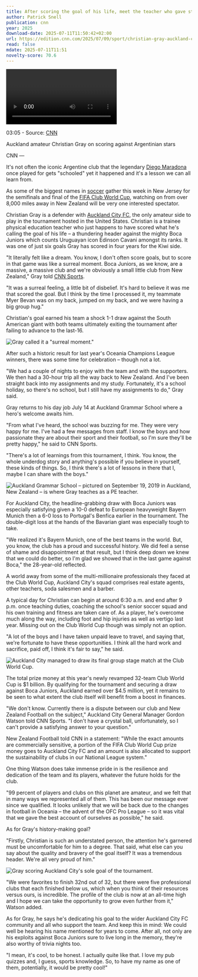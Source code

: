 ```yaml
---
title: After scoring the goal of his life, meet the teacher who gave stars at the Club World Cup a lesson they’ll never forget
author: Patrick Snell
publication: cnn
year: 2025
download-date: 2025-07-11T11:50:42+02:00
url: https://edition.cnn.com/2025/07/09/sport/christian-gray-auckland-city-fc-cwc-spt
read: false
mdate: 2025-07-11T11:51
novelty-score: 70.6
---
```


<video></video>

03:05 \- Source: [CNN](https://www.cnn.com/)

Auckland amateur Christian Gray on scoring against Argentinian stars

CNN —

It's not often the iconic Argentine club that the legendary [Diego Maradona](https://www.cnn.com/2025/05/29/americas/diego-maradona-homicide-trial-declared-invalid-latam-intl) once played for gets "schooled" yet it happened and it's a lesson we can all learn from.

As some of the biggest names in [soccer](https://www.cnn.com/sport/football) gather this week in New Jersey for the semifinals and final of the [FIFA Club World Cup](https://www.cnn.com/2025/07/09/sport/joao-pedro-chelsea-fluminense-club-world-cup-spt), watching on from over 8,000 miles away in New Zealand will be very one interested spectator.

Christian Gray is a defender with [Auckland City FC](https://www.cnn.com/2025/06/13/sport/auckland-city-club-world-cup-fifa-spt-intl), the only amateur side to play in the tournament hosted in the United States. Christian is a trainee physical education teacher who just happens to have scored what he's calling the goal of his life – a thundering header against the mighty Boca Juniors which counts Uruguayan icon Edinson Cavani amongst its ranks. It was one of just six goals Gray has scored in four years for the Kiwi side.

"It literally felt like a dream. You know, I don't often score goals, but to score in that game was like a surreal moment. Boca Juniors, as we know, are a massive, a massive club and we're obviously a small little club from New Zealand," Gray told [CNN Sports](https://www.cnn.com/sport).

"It was a surreal feeling, a little bit of disbelief. It's hard to believe it was me that scored the goal. But I think by the time I processed it, my teammate Myer Bevan was on my back, jumped on my back, and we were having a big group hug."

Christian's goal earned his team a shock 1-1 draw against the South American giant with both teams ultimately exiting the tournament after failing to advance to the last-16.

![Gray called it a "surreal moment."](https://media.cnn.com/api/v1/images/stellar/prod/gettyimages-2221952456.jpg?q=w_680)

After such a historic result for last year's Oceania Champions League winners, there was some time for celebration – though not a lot.

"We had a couple of nights to enjoy with the team and with the supporters. We then had a 30-hour trip all the way back to New Zealand. And I've been straight back into my assignments and my study. Fortunately, it's a school holiday, so there's no school, but I still have my assignments to do," Gray said.

Gray returns to his day job July 14 at Auckland Grammar School where a hero's welcome awaits him.

"From what I've heard, the school was buzzing for me. They were very happy for me. I've had a few messages from staff. I know the boys and how passionate they are about their sport and their football, so I'm sure they'll be pretty happy," he said to CNN Sports.

"There's a lot of learnings from this tournament, I think. You know, the whole underdog story and anything's possible if you believe in yourself, these kinds of things. So, I think there's a lot of lessons in there that I, maybe I can share with the boys."

![Auckland Grammar School – pictured on September 19, 2019 in Auckland, New Zealand – is where Gray teaches as a PE teacher.](https://media.cnn.com/api/v1/images/stellar/prod/gettyimages-1175618343.jpg?q=w_680)

For Auckland City, the headline-grabbing draw with Boca Juniors was especially satisfying given a 10-0 defeat to European heavyweight Bayern Munich then a 6-0 loss to Portugal's Benfica earlier in the tournament. The double-digit loss at the hands of the Bavarian giant was especially tough to take.

"We realized it's Bayern Munich, one of the best teams in the world. But, you know, the club has a proud and successful history. We did feel a sense of shame and disappointment at that result, but I think deep down we knew that we could do better, so I'm glad we showed that in the last game against Boca," the 28-year-old reflected.

A world away from some of the multi-millionaire professionals they faced at the Club World Cup, Auckland City's squad comprises real estate agents, other teachers, soda salesmen and a barber.

A typical day for Christian can begin at around 6:30 a.m. and end after 9 p.m. once teaching duties, coaching the school's senior soccer squad and his own training and fitness are taken care of. As a player, he's overcome much along the way, including foot and hip injuries as well as vertigo last year. Missing out on the Club World Cup though was simply not an option.

"A lot of the boys and I have taken unpaid leave to travel, and saying that, we're fortunate to have these opportunities. I think all the hard work and sacrifice, paid off, I think it's fair to say," he said.

![Auckland City managed to draw its final group stage match at the Club World Cup.](https://media.cnn.com/api/v1/images/stellar/prod/2025-06-24t191621z-1743290875-mt1usatoday26522480-rtrmadp-3-soccer-fifa-club-world-cup-2025-group-stage-ca-boca-juniors-at-auckland-city-fc.JPG?q=w_680)

The total prize money at this year's newly revamped 32-team Club World Cup is $1 billion. By qualifying for the tournament and securing a draw against Boca Juniors, Auckland earned over $4.5 million, yet it remains to be seen to what extent the club itself will benefit from a boost in finances.

"We don't know. Currently there is a dispute between our club and New Zealand Football on the subject," Auckland City General Manager Gordon Watson told CNN Sports. "I don't have a crystal ball, unfortunately, so I can't provide a satisfying answer to your question."

New Zealand Football told CNN in a statement: "While the exact amounts are commercially sensitive, a portion of the FIFA Club World Cup prize money goes to Auckland City FC and an amount is also allocated to support the sustainability of clubs in our National League system."

One thing Watson does take immense pride in is the resilience and dedication of the team and its players, whatever the future holds for the club.

"99 percent of players and clubs on this planet are amateur, and we felt that in many ways we represented all of them. This has been our message ever since we qualified. It looks unlikely that we will be back due to the changes in football in Oceania – the advent of the OFC Pro League – so it was vital that we gave the best account of ourselves as possible," he said.

As for Gray's history-making goal?

"Firstly, Christian is such an understated person, the attention he's garnered must be uncomfortable for him to a degree. That said, what else can you say about the quality and bravery of the goal itself? It was a tremendous header. We're all very proud of him."

![Gray scoring Auckland City's sole goal of the tournament.](https://media.cnn.com/api/v1/images/stellar/prod/gettyimages-2221934905-20250709123223341.jpg?q=w_680)

"We were favorites to finish 32nd out of 32, but there were five professional clubs that each finished below us, which when you think of their resources versus ours, is incredible. The profile of the club is now at an all-time high and I hope we can take the opportunity to grow even further from it," Watson added.

As for Gray, he says he's dedicating his goal to the wider Auckland City FC community and all who support the team. And keep this in mind: We could well be hearing his name mentioned for years to come. After all, not only are his exploits against Boca Juniors sure to live long in the memory, they're also worthy of trivia nights too.

"I mean, it's cool, to be honest. I actually quite like that. I love my pub quizzes and, I guess, sports knowledge. So, to have my name as one of them, potentially, it would be pretty cool!"

